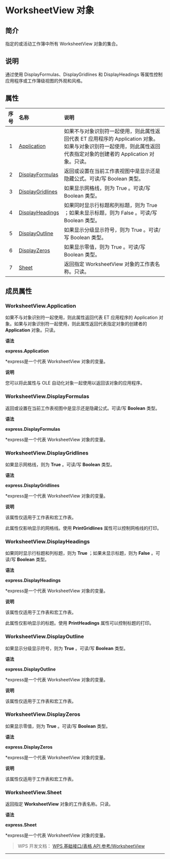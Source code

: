 # WorksheetView 对象

## 简介

指定的或活动工作簿中所有 WorksheetView 对象的集合。

## 说明

通过使用 DisplayFormulas、DisplayGridlines 和 DisplayHeadings 等属性控制应用程序或工作簿级视图的外观和风格。

## 属性

| 序号 | 名称                                                | 说明                                                                                                                                                               |
|:----:|:----------------------------------------------------|:-------------------------------------------------------------------------------------------------------------------------------------------------------------------|
|  1   | [Application](#WorksheetView.Application)           | 如果不与对象识别符一起使用，则此属性返回代表 ET 应用程序的 Application 对象。如果与对象识别符一起使用，则此属性返回代表指定对象的创建者的 Application 对象。只读。 |
|  2   | [DisplayFormulas](#WorksheetView.DisplayFormulas)   | 返回或设置在当前工作表视图中是显示还是隐藏公式。可读/写 Boolean 类型。                                                                                             |
|  3   | [DisplayGridlines](#WorksheetView.DisplayGridlines) | 如果显示网格线，则为 True 。可读/写 Boolean 类型。                                                                                                                 |
|  4   | [DisplayHeadings](#WorksheetView.DisplayHeadings)   | 如果同时显示行标题和列标题，则为 True ；如果未显示标题，则为 False 。可读/写 Boolean 类型。                                                                        |
|  5   | [DisplayOutline](#WorksheetView.DisplayOutline)     | 如果显示分级显示符号，则为 True 。可读/写 Boolean 类型。                                                                                                           |
|  6   | [DisplayZeros](#WorksheetView.DisplayZeros)         | 如果显示零值，则为 True 。可读/写 Boolean 类型。                                                                                                                   |
|  7   | [Sheet](#WorksheetView.Sheet)                       | 返回指定 WorksheetView 对象的工作表名称。只读。                                                                                                                    |

## 成员属性

### WorksheetView.Application

如果不与对象识别符一起使用，则此属性返回代表 ET 应用程序的 Application 对象。如果与对象识别符一起使用，则此属性返回代表指定对象的创建者的 **Application** 对象。只读。

**语法**

**express.Application**

\*express是一个代表 WorksheetView 对象的变量。

**说明**

您可以将此属性与 OLE 自动化对象一起使用以返回该对象的应用程序。

### WorksheetView.DisplayFormulas

返回或设置在当前工作表视图中是显示还是隐藏公式。可读/写 **Boolean** 类型。

**语法**

**express.DisplayFormulas**

\*express是一个代表 WorksheetView 对象的变量。

### WorksheetView.DisplayGridlines

如果显示网格线，则为 **True** 。可读/写 **Boolean** 类型。

**语法**

**express.DisplayGridlines**

\*express是一个代表 WorksheetView 对象的变量。

**说明**

该属性仅适用于工作表和宏工作表。

此属性仅影响显示的网格线。使用 **PrintGridlines** 属性可以控制网格线的打印。

### WorksheetView.DisplayHeadings

如果同时显示行标题和列标题，则为 **True** ；如果未显示标题，则为 **False** 。可读/写 **Boolean** 类型。

**语法**

**express.DisplayHeadings**

\*express是一个代表 WorksheetView 对象的变量。

**说明**

该属性仅适用于工作表和宏工作表。

此属性仅影响显示的标题。使用 **PrintHeadings** 属性可以控制标题的打印。

### WorksheetView.DisplayOutline

如果显示分级显示符号，则为 **True** 。可读/写 **Boolean** 类型。

**语法**

**express.DisplayOutline**

\*express是一个代表 WorksheetView 对象的变量。

**说明**

该属性仅适用于工作表和宏工作表。

### WorksheetView.DisplayZeros

如果显示零值，则为 **True** 。可读/写 **Boolean** 类型。

**语法**

**express.DisplayZeros**

\*express是一个代表 WorksheetView 对象的变量。

**说明**

该属性仅适用于工作表和宏工作表。

### WorksheetView.Sheet

返回指定 **WorksheetView** 对象的工作表名称。只读。

**语法**

**express.Sheet**

\*express是一个代表 WorksheetView 对象的变量。

> WPS 开发文档： [WPS 基础接口/表格 API 参考/WorksheetView](https://qn.cache.wpscdn.cn/encs/doc/office_v19/index.htm)

------------------------------------------------------------------------
